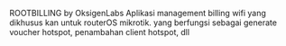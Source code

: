 ROOTBILLING by OksigenLabs
Aplikasi management billing wifi yang dikhusus kan untuk routerOS mikrotik. yang berfungsi sebagai generate voucher hotspot, penambahan client hotspot, dll
